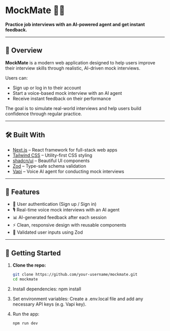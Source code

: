 # MockMate 🎤🤖  
**Practice job interviews with an AI-powered agent and get instant feedback.**

---

## 🚀 Overview

**MockMate** is a modern web application designed to help users improve their interview skills through realistic, AI-driven mock interviews.

Users can:
- Sign up or log in to their account
- Start a voice-based mock interview with an AI agent
- Receive instant feedback on their performance

The goal is to simulate real-world interviews and help users build confidence through regular practice.

---

## 🛠️ Built With

- [Next.js](https://nextjs.org/) – React framework for full-stack web apps  
- [Tailwind CSS](https://tailwindcss.com/) – Utility-first CSS styling  
- [shadcn/ui](https://ui.shadcn.com/) – Beautiful UI components  
- [Zod](https://zod.dev/) – Type-safe schema validation  
- [Vapi](https://vapi.ai/) – Voice AI agent for conducting mock interviews  

---

## 🔐 Features

- 🔑 User authentication (Sign up / Sign in)
- 🎙️ Real-time voice mock interviews with an AI agent
- 📊 AI-generated feedback after each session
- ⚡ Clean, responsive design with reusable components
- 🧠 Validated user inputs using Zod

---


## 🔧 Getting Started

1. **Clone the repo:**
   ```bash
   git clone https://github.com/your-username/mockmate.git
   cd mockmate

2. Install dependencies:
npm install

3. Set environment variables:
Create a .env.local file and add any necessary API keys (e.g. Vapi key).

4. Run the app:
    ```bash
    npm run dev
